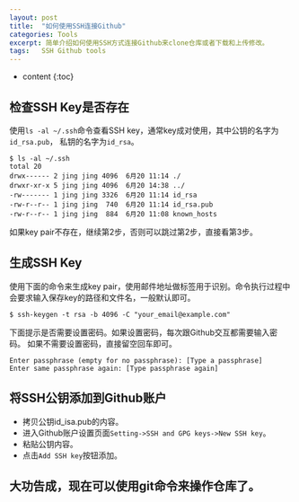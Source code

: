 ```yaml
---
layout: post
title:  "如何使用SSH连接Github"
categories: Tools
excerpt: 简单介绍如何使用SSH方式连接Github来clone仓库或者下载和上传修改。
tags:   SSH Github tools
---
```


* content
{:toc}

## 检查SSH Key是否存在
使用`ls -al ~/.ssh`命令查看SSH key，通常key成对使用，其中公钥的名字为`id_rsa.pub`， 私钥的名字为`id_rsa`。

```
$ ls -al ~/.ssh
total 20
drwx------ 2 jing jing 4096  6月20 11:14 ./
drwxr-xr-x 5 jing jing 4096  6月20 14:38 ../
-rw------- 1 jing jing 3326  6月20 11:14 id_rsa
-rw-r--r-- 1 jing jing  740  6月20 11:14 id_rsa.pub
-rw-r--r-- 1 jing jing  884  6月20 11:08 known_hosts
```


如果key pair不存在，继续第2步，否则可以跳过第2步，直接看第3步。

## 生成SSH Key
使用下面的命令来生成key pair，使用邮件地址做标签用于识别。命令执行过程中会要求输入保存key的路径和文件名，一般默认即可。

```
$ ssh-keygen -t rsa -b 4096 -C "your_email@example.com"
```


下面提示是否需要设置密码。如果设置密码，每次跟Github交互都需要输入密码。
如果不需要设置密码，直接留空回车即可。

```
Enter passphrase (empty for no passphrase): [Type a passphrase]
Enter same passphrase again: [Type passphrase again]
```


## 将SSH公钥添加到Github账户
- 拷贝公钥id\_isa.pub的内容。
- 进入Github账户设置页面`Setting->SSH and GPG keys->New SSH key`。
- 粘贴公钥内容。
- 点击`Add SSH key`按钮添加。

## 大功告成，现在可以使用git命令来操作仓库了。

